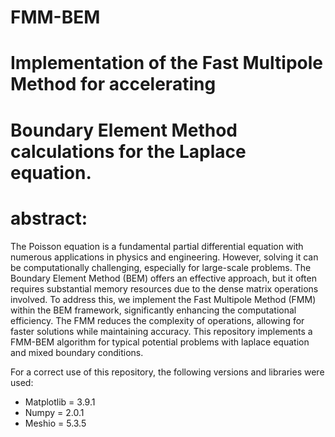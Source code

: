 # FMM-BEM 

# Implementation of the Fast Multipole Method for accelerating
# Boundary Element Method calculations for the Laplace equation.


# abstract: 
The Poisson equation is a fundamental partial differential equation with numerous applications in physics and engineering. However, solving it can be computationally challenging, especially for large-scale problems. The Boundary Element Method (BEM) offers an effective approach, but it often requires substantial memory resources due to the dense matrix operations involved. To address this, we implement the Fast Multipole Method (FMM) within the BEM framework, significantly enhancing the computational efficiency. The FMM reduces the complexity of operations, allowing for faster solutions while maintaining accuracy. This repository implements a FMM-BEM algorithm for typical potential problems with laplace equation and mixed boundary conditions. 


For a correct use of this repository, the following versions and libraries were used:

- Matplotlib = 3.9.1
- Numpy = 2.0.1
- Meshio = 5.3.5








